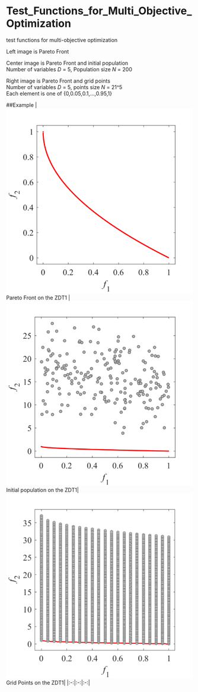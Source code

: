 # Test_Functions_for_Multi_Objective_Optimization
test functions for multi-objective optimization
 
Left image is Pareto Front
 
Center image is Pareto Front and initial population  
Number of variables _D_ = 5, Population size _N_ = 200
 
Right image is Pareto Front and grid points  
Number of variables _D_ = 5, points size _N_ = 21^5  
Each element is one of {0,0.05,0.1,...,0.95,1}

##Example 
|![image](image/PF1/ZDT1_M2.svg)Pareto Front on the ZDT1 |![image](image/Init_pop/ZDT1_M2.svg)Initial population on the ZDT1|![image](image/Grid/ZDT1_M2.svg) Grid Points on the ZDT1|
|:-:|:-:|:-:|